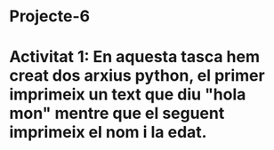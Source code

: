 # Projecte-6

# Activitat 1: En aquesta tasca hem creat dos arxius python, el primer imprimeix un text que diu "hola mon" mentre que el seguent imprimeix el nom i la edat.
